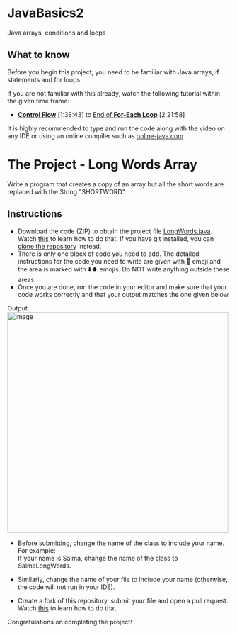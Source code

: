 # JavaBasics2
Java arrays, conditions and loops

## What to know
Before you begin this project, you need to be familiar with Java arrays, if statements and for loops.
  
If you are not familiar with this already, watch the following tutorial within the given time frame:  
- [**Control Flow**](https://youtu.be/eIrMbAQSU34?t=5923) [1:38:43] to [End of **For-Each Loop**](https://youtu.be/eIrMbAQSU34?t=8518) [2:21:58]  
  
It is highly recommended to type and run the code along with the video on any IDE or using an online compiler such as [online-java.com](https://www.online-java.com/online_java_compiler).  

# The Project - Long Words Array
Write a program that creates a copy of an array but all the short words are replaced with the String "SHORTWORD".

## Instructions
- Download the code (ZIP) to obtain the project file [LongWords.java](https://github.com/Github-Amity/JavaBasics1/blob/main/LongWords.java). Watch [this](https://screenrec.com/share/oM6FZ9VsIW) to learn how to do that. If you have git installed, you can [clone the repository](https://screenrec.com/share/mYGUsDTH9F) instead.
- There is only one block of code you need to add. The detailed instructions for the code you need to write are given with 🔴 emoji and the area is marked with ⬇️⬆️ emojis. Do NOT write anything outside these areas.
- Once you are done, run the code in your editor and make sure that your code works correctly and that your output matches the one given below.

Output:  
<img width="499" alt="image" src="https://user-images.githubusercontent.com/85291498/201977059-55976fa8-90b5-4d1e-8f2f-3cd257bdab90.png">
  
- Before submitting, change the name of the class to include your name.  
For example:  
If your name is Salma, change the name of the class to SalmaLongWords.

- Similarly, change the name of your file to include your name (otherwise, the code will not run in your IDE).  
- Create a fork of this repository, submit your file and open a pull request. Watch [this](https://screenrec.com/share/FmnKtd61DW) to learn how to do that.

Congratulations on completing the project!
